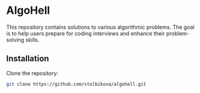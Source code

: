 # AlgoHell

This repository contains solutions to various algorithmic problems. The goal is to help users prepare for coding interviews and enhance their problem-solving skills.

## Installation

Clone the repository:

```bash
git clone https://github.com/stolbikova/algohell.git
```
